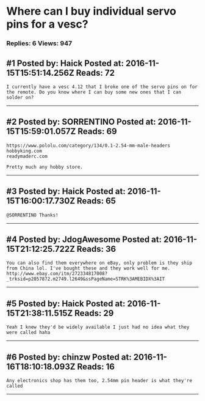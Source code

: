 # Where can I buy individual servo pins for a vesc?

### Replies: 6 Views: 947

## \#1 Posted by: Haick Posted at: 2016-11-15T15:51:14.256Z Reads: 72

```
I currently have a vesc 4.12 that I broke one of the servo pins on for the remote. Do you know where I can buy some new ones that I can solder on?
```

---
## \#2 Posted by: SORRENTINO Posted at: 2016-11-15T15:59:01.057Z Reads: 69

```
https://www.pololu.com/category/134/0.1-2.54-mm-male-headers
hobbyking.com
readymaderc.com

Pretty much any hobby store.
```

---
## \#3 Posted by: Haick Posted at: 2016-11-15T16:00:17.730Z Reads: 65

```
@SORRENTINO Thanks!
```

---
## \#4 Posted by: JdogAwesome Posted at: 2016-11-15T21:12:25.722Z Reads: 36

```
You can also find them everywhere on eBay, only problem is they ship from China lol. I've bought these and they work well for me.
http://www.ebay.com/itm/272334817008?_trksid=p2057872.m2749.l2649&ssPageName=STRK%3AMEBIDX%3AIT
```

---
## \#5 Posted by: Haick Posted at: 2016-11-15T21:38:11.515Z Reads: 29

```
Yeah I knew they'd be widely available I just had no idea what they were called haha
```

---
## \#6 Posted by: chinzw Posted at: 2016-11-16T18:10:18.093Z Reads: 16

```
Any electronics shop has them too, 2.54mm pin header is what they're called
```

---
